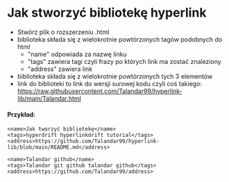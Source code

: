 # Jak stworzyć bibliotekę hyperlink
- Stwórz plik o rozszerzeniu .html
- biblioteka składa się z wielokrotnie powtórzonych tagów podobnych do html
  - "name" odpowiada za nazwę linku
  - "tags" zawiera tagi czyli frazy po których link ma zostać znaleziony
  - "address" zawiera link
- biblioteka składa się z wielokrotnie powtórzonych tych 3 elementów
- link do biblioteki to link do wersji surowej kodu czyli coś takiego: https://raw.githubusercontent.com/Talandar99/hyperlink-lib/main/Talandar.html
#### Przykład:
    <name>Jak tworzyć bibliotekę</name>
    <tags>hyperdrift hyperlinkdrift tutorial</tags>
    <address>https://github.com/Talandar99/hyperlink-lib/blob/main/README.md</address>
    
    <name>Talandar github</name>
    <tags>Talandar git github talandar github</tags>
    <address>https://github.com/Talandar99/address>




